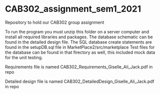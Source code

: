 # CAB302_assignment_sem1_2021
Repository to hold our CAB302 group assignment

To run the program you must unzip this folder on a server computer and install all required libraries and packages.
The database schematic can be found in the detailed design file. The SQL database create statements are found in the setupDB.sql file in MarketPlace2/src/marketplace
Test files for the database can be found in that firectory as well, this included mock data for the unit testing.

Requirements file is named CAB302_Requirements_Giselle_Ali_Jack.pdf in repo

Detailed design file is named CAB302_DetailedDesign_Giselle_Ali_Jack.pdf in repo
